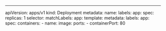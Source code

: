 ---
apiVersion: apps/v1
kind: Deployment
metadata:
  name:
  labels:
    app:
spec:
  replicas: 1
  selector:
    matchLabels:
      app:
  template:
    metadata:
      labels:
        app:
    spec:
      containers:
      - name:
        image:
        ports:
        - containerPort: 80
